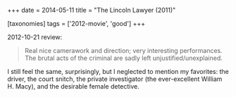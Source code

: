 +++
date = 2014-05-11
title = "The Lincoln Lawyer (2011)"

[taxonomies]
tags = ['2012-movie', 'good']
+++

2012-10-21 review:

> Real nice camerawork and direction; very interesting performances. The
> brutal acts of the criminal are sadly left unjustified/unexplained.

I still feel the same, surprisingly, but I neglected to mention my
favorites: the driver, the court snitch, the private investigator (the
ever-excellent William H. Macy), and the desirable female detective.
